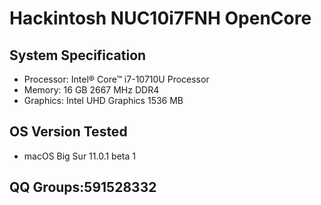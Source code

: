 # Hackintosh NUC10i7FNH OpenCore

## System Specification
- Processor: Intel® Core™ i7-10710U Processor
- Memory: 16 GB 2667 MHz DDR4
- Graphics: Intel UHD Graphics 1536 MB


## OS Version Tested
- macOS Big Sur 11.0.1 beta 1

## QQ Groups:591528332
